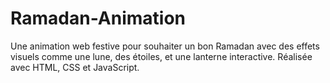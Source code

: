 # Ramadan-Animation
Une animation web festive pour souhaiter un bon Ramadan avec des effets visuels comme une lune, des étoiles, et une lanterne interactive. Réalisée avec HTML, CSS et JavaScript.
